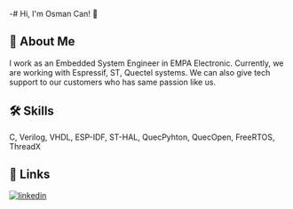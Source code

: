 -# Hi, I'm Osman Can! 👋


## 🚀 About Me

I work as an Embedded System Engineer in EMPA Electronic. Currently, we are working with 
Espressif, ST, Quectel systems. We can also give tech support to our customers who has same 
passion like us.

## 🛠 Skills
C, Verilog, VHDL, ESP-IDF, ST-HAL, QuecPyhton, QuecOpen, FreeRTOS, ThreadX


## 🔗 Links
[![linkedin](https://img.shields.io/badge/linkedin-0A66C2?style=for-the-badge&logo=linkedin&logoColor=white)](https://www.linkedin.com/in/osman-can-g%C3%BCd%C3%BCl-989963169)
